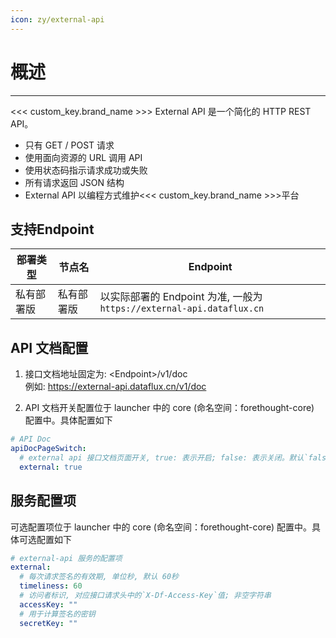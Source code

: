 ```yaml
---
icon: zy/external-api
---
```

# 概述

---

<<< custom_key.brand_name >>> External API 是一个简化的 HTTP REST API。

* 只有 GET / POST 请求
* 使用面向资源的 URL 调用 API
* 使用状态码指示请求成功或失败
* 所有请求返回 JSON 结构
* External API 以编程方式维护<<< custom_key.brand_name >>>平台

## 支持Endpoint

| 部署类型  | 节点名       | Endpoint                                                  |
|-------|-----------|-----------------------------------------------------------|
| 私有部署版 | 私有部署版     | 以实际部署的 Endpoint 为准, 一般为`https://external-api.dataflux.cn` |

## API 文档配置

1. 接口文档地址固定为: \<Endpoint>/v1/doc <br/>
例如: https://external-api.dataflux.cn/v1/doc

3. API 文档开关配置位于 launcher 中的 core (命名空间：forethought-core) 配置中。具体配置如下
```yaml
# API Doc
apiDocPageSwitch:
  # external api 接口文档页面开关, true: 表示开启; false: 表示关闭。默认`false`
  external: true

```

## 服务配置项

可选配置项位于 launcher 中的 core (命名空间：forethought-core) 配置中。具体可选配置如下
```yaml
# external-api 服务的配置项
external:
  # 每次请求签名的有效期, 单位秒, 默认 60秒
  timeliness: 60
  # 访问者标识, 对应接口请求头中的`X-Df-Access-Key`值; 非空字符串
  accessKey: ""
  # 用于计算签名的密钥
  secretKey: ""

```
